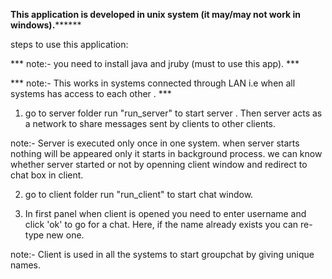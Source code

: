 **************This application is developed in unix system (it may/may not work in windows).********************

steps to use this application:

*** note:- you need to install java and jruby (must to use this app). ***

*** note:- This works in systems connected through LAN i.e when all systems has access to each other . ***

1. go to server folder run "run_server" to start server . Then server acts as a network to share messages sent by clients to other clients.

note:- Server is executed only once in one system. when server starts nothing will be appeared only it starts in background process. we can know whether server started or not by openning client window and redirect to chat box in client.

2. go to client folder run "run_client" to start chat window.

3. In first panel when client is opened you need to enter username and click 'ok' to go for a chat. Here, if the name already exists you can re-type new one. 

note:- Client is used in all the systems to start groupchat by giving unique names.
